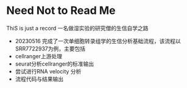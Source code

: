 # Need Not to Read Me
ThiS is just a record
一名做湿实验的研究僧的生信自学之路
- 20230516 完成了一次单细胞转录组学的生信分析基础流程，该流程以SRR7722937为例，主要包括
-   cellranger上游处理
-   seurat分析cellranger的标准输出
-   尝试进行RNA velocity 分析
-   流程代码与结果输出

